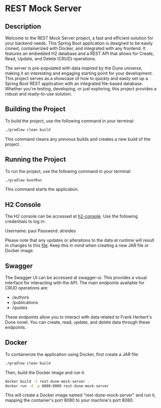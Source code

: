 # REST Mock Server

## Description
Welcome to the REST Mock Server project, a fast and efficient solution for your backend needs. This Spring Boot application is designed to be easily cloned, containerized with Docker, and integrated with any frontend. It features an embedded H2 database and a REST API that allows for Create, Read, Update, and Delete (CRUD) operations.

The server is pre-populated with data inspired by the Dune universe, making it an interesting and engaging starting point for your development. This project serves as a showcase of how to quickly and easily set up a Spring Boot REST application with an integrated file-based database. Whether you're testing, developing, or just exploring, this project provides a robust and ready-to-use solution.

## Building the Project
To build the project, use the following command in your terminal:

```bash
./gradlew clean build
```

This command cleans any previous builds and creates a new build of the project.

## Running the Project
To run the project, use the following command in your terminal:

```bash
./gradlew bootRun
```

This command starts the application.

## H2 Console
The H2 console can be accessed at [h2-console](http://localhost:8080/h2-console). Use the following credentials to log in:

Username: paul
Password: atreides

Please note that any updates or alterations to the data at runtime will result in changes to this [file](./src/main/resources/static/dune-data/dunedb.mv.db). Keep this in mind when creating a new JAR file or Docker image.

## Swagger
The Swagger UI can be accessed at swagger-ui. This provides a visual interface for interacting with the API. The main endpoints available for CRUD operations are:

- /authors
- /publications
- /quotes

These endpoints allow you to interact with data related to Frank Herbert's Dune novel. You can create, read, update, and delete data through these endpoints.

## Docker
To containerize the application using Docker, first create a JAR file:

```bash
./gradlew clean build
```

Then, build the Docker image and run it:

```bash
docker build -t rest-dune-mock-server .
docker run -d -p 8080:8080 rest-dune-mock-server
```

This will create a Docker image named "rest-dune-mock-server" and run it, mapping the container's port 8080 to your machine's port 8080.

